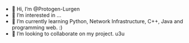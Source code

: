 - 👋 Hi, I’m @Protogen-Lurgen
- 👀 I’m interested in ...
- 🌱 I’m currently learning Python, Network Infrastructure, C++, Java and programming web. :)
- 💞️ I’m looking to collaborate on my project. u3u

<!---
Lurgen is a ✨ special ✨ furry because except likes programming, he likes to draw too :)
--->
